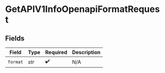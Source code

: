 # GetAPIV1InfoOpenapiFormatRequest


## Fields

| Field              | Type               | Required           | Description        |
| ------------------ | ------------------ | ------------------ | ------------------ |
| `format`           | *str*              | :heavy_check_mark: | N/A                |